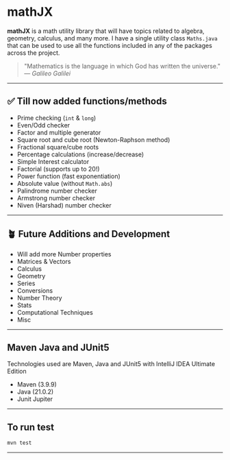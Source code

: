 # mathJX

**mathJX** is a math utility library that will have topics related to algebra, geometry, calculus, and many more.
I have a single utility class `Maths.java` that can be used to use all the functions included in any of the packages across the project.

> "Mathematics is the language in which God has written the universe."  
> — *Galileo Galilei*


---

## ✅ Till now added functions/methods

- Prime checking (`int` & `long`)
- Even/Odd checker
- Factor and multiple generator
- Square root and cube root (Newton-Raphson method)
- Fractional square/cube roots
- Percentage calculations (increase/decrease)
- Simple Interest calculator
- Factorial (supports up to 20!)
- Power function (fast exponentiation)
- Absolute value (without `Math.abs`)
- Palindrome number checker
- Armstrong number checker
- Niven (Harshad) number checker

---

## 🪴 Future Additions and Development

- Will add more Number properties
- Matrices & Vectors
- Calculus
- Geometry
- Series
- Conversions
- Number Theory
- Stats
- Computational Techniques
- Misc 

---

## Maven Java and JUnit5

Technologies used are Maven, Java and JUnit5 with IntelliJ IDEA Ultimate Edition 

- Maven (3.9.9)
- Java (21.0.2)
- Junit Jupiter

---

## To run test

```bash
mvn test
```

---






